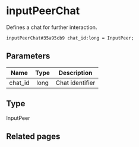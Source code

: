 # inputPeerChat
Defines a chat for further interaction.

```
inputPeerChat#35a95cb9 chat_id:long = InputPeer;
```

## Parameters
| Name | Type | Description |
| ---- | :----: | ----------- |
| chat_id | long | Chat identifier |


## Type
InputPeer

## Related pages
